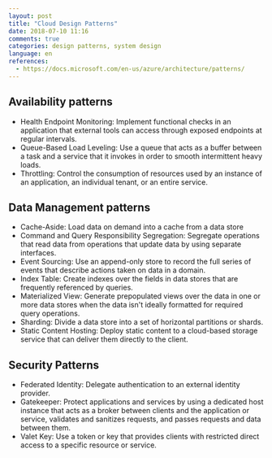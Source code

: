 ```yaml
---
layout: post
title: "Cloud Design Patterns"
date: 2018-07-10 11:16
comments: true
categories: design patterns, system design
language: en
references:
  - https://docs.microsoft.com/en-us/azure/architecture/patterns/
---
```


## Availability patterns
  - Health Endpoint Monitoring: Implement functional checks in an application that external tools can access through exposed endpoints at regular intervals.
  - Queue-Based Load Leveling: Use a queue that acts as a buffer between a task and a service that it invokes in order to smooth intermittent heavy loads.
  - Throttling: Control the consumption of resources used by an instance of an application, an individual tenant, or an entire service.



## Data Management patterns
  - Cache-Aside: Load data on demand into a cache from a data store
  - Command and Query Responsibility Segregation: Segregate operations that read data from operations that update data by using separate interfaces.
  - Event Sourcing: Use an append-only store to record the full series of events that describe actions taken on data in a domain.
  - Index Table: Create indexes over the fields in data stores that are frequently referenced by queries.
  - Materialized View: Generate prepopulated views over the data in one or more data stores when the data isn't ideally formatted for required query operations.
  - Sharding: Divide a data store into a set of horizontal partitions or shards.
  - Static Content Hosting: Deploy static content to a cloud-based storage service that can deliver them directly to the client.



## Security Patterns
  - Federated Identity: Delegate authentication to an external identity provider.
  - Gatekeeper: Protect applications and services by using a dedicated host instance that acts as a broker between clients and the application or service, validates and sanitizes requests, and passes requests and data between them.
  - Valet Key: Use a token or key that provides clients with restricted direct access to a specific resource or service.
